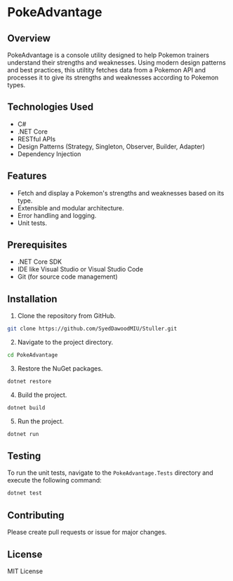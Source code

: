# PokeAdvantage

## Overview

PokeAdvantage is a console utility designed to help Pokemon trainers understand their strengths and weaknesses. Using modern design patterns and best practices, this utiltity fetches data from a Pokemon API and processes it to give its strengths and weaknesses according to Pokemon types.

## Technologies Used

- C#
- .NET Core
- RESTful APIs
- Design Patterns (Strategy, Singleton, Observer, Builder, Adapter)
- Dependency Injection

## Features

- Fetch and display a Pokemon's strengths and weaknesses based on its type.
- Extensible and modular architecture.
- Error handling and logging.
- Unit tests.
  
## Prerequisites

- .NET Core SDK
- IDE like Visual Studio or Visual Studio Code
- Git (for source code management)

## Installation

1. Clone the repository from GitHub.

```bash
git clone https://github.com/SyedDawoodMIU/Stuller.git
```

2. Navigate to the project directory.

```bash
cd PokeAdvantage
```

3. Restore the NuGet packages.

```bash
dotnet restore
```

4. Build the project.

```bash
dotnet build
```

5. Run the project.

```bash
dotnet run
```

## Testing

To run the unit tests, navigate to the `PokeAdvantage.Tests` directory and execute the following command:

```bash
dotnet test
```

## Contributing

Please create pull requests or issue for major changes.

## License

MIT License
